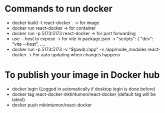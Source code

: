 # Commands to run docker 
-  docker build -t react-docker .          -> for image 
-  docker run react-docker                 -> for container
-  docker run -p 5173:5173 react-docker    -> for port forwarding
-  use --host to expose                    -> for vite in package.json        -> "scripts": { "dev": "vite --host", ....
- docker run -p 5173:5173 -v "$(pwd):/app" -v /app/node_modules react-docker  -> For auto updating when changes happens


# To publish your image in Docker hub
- docker login                                     (Logged in automatically if desktop login is done before)
- docker tag react-docker mktintumon/react-docker  (default tag will be latest)
- docker push mktintumon/react-docker
